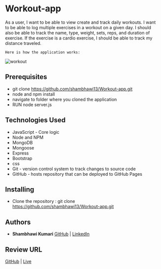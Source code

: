 # Workout-app
As a user, I want to be able to view create and track daily workouts. I want to be able to log multiple exercises in a workout on a given day. I should also be able to track the name, type, weight, sets, reps, and duration of exercise. If the exercise is a cardio exercise, I should be able to track my distance traveled.


```
Here is how the application works:
```
![workout](./Develop/final.gif)


## Prerequisites

- git clone https://github.com/shambhawi13/Workout-app.git 
- node and npm install
- navigate to folder where you cloned the application
- RUN node server.js

## Technologies Used
- JavaScript - Core logic
- Node and NPM
- MongoDB
- Mongoose
- Express
- Bootstrap
- css
- Git - version control system to track changes to source code
- GitHub - hosts repository that can be deployed to GitHub Pages

## Installing

- Clone the repository : git clone https://github.com/shambhawi13/Workout-app.git 

## Authors

* **Shambhawi Kumari**
 [GitHub](https://github.com/shambhawi13/) | 
 [LinkedIn](https://www.linkedin.com/in/shambhawi-kumari/)


## Review URL

[GitHub](https://github.com/shambhawi13/Workout-app) | 
[Live](https://workout-trackerr-app.herokuapp.com/)




